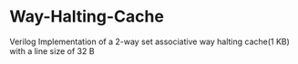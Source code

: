 # Way-Halting-Cache
Verilog Implementation of a 2-way set associative way halting cache(1 KB) with a line size of 32 B
